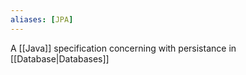 ```yaml
---
aliases: [JPA]
---
```


A [[Java]] specification concerning with persistance in [[Database|Databases]]